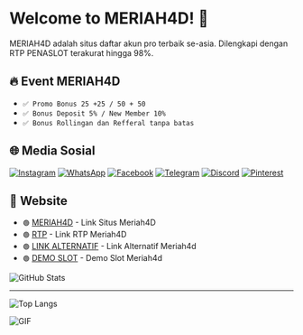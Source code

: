 # Welcome to MERIAH4D! 👋

MERIAH4D adalah situs daftar akun pro terbaik se-asia. Dilengkapi dengan RTP PENASLOT terakurat hingga 98%.

## 🔥 Event MERIAH4D
- `✅ Promo Bonus 25 +25 / 50 + 50`
- `✅ Bonus Deposit 5% / New Member 10%`
- `✅ Bonus Rollingan dan Refferal tanpa batas`

## 🌐 Media Sosial
  [![Instagram](https://img.shields.io/badge/Instagram-E4405F?style=flat&logo=instagram&logoColor=white)](https://www.instagram.com/username) [![WhatsApp](https://img.shields.io/badge/WhatsApp-25D366?style=flat&logo=whatsapp&logoColor=white)](https://api.whatsapp.com/send/?phone=6283153367054&text&type=phone_number&app_absent=0) [![Facebook](https://img.shields.io/badge/Facebook-1877F2?style=flat&logo=facebook&logoColor=white)](https://www.facebook.com/groups/354994626018697) [![Telegram](https://img.shields.io/badge/Telegram-0088CC?style=flat&logo=telegram&logoColor=white)](https://t.ly/virallllll) [![Discord](https://img.shields.io/badge/Discord-7289DA?style=flat&logo=discord&logoColor=white)](https://discord.com/users/lussy520) [![Pinterest](https://img.shields.io/badge/Pinterest-E60023?style=flat&logo=pinterest&logoColor=white)](https://www.pinterest.com/Penaslot_/)

## 🎨 Website
- `🟢` [MERIAH4D]() - Link Situs Meriah4D
- `🟢` [RTP]() - Link RTP Meriah4D
- `🟢` [LINK ALTERNATIF]() - Link Alternatif Meriah4d
- `🟢` [DEMO SLOT]() - Demo Slot Meriah4d
  
![GitHub Stats](https://github-readme-stats.vercel.app/api?username=yourusername&show_icons=true&hide_title=true)
<hr/>

![Top Langs](https://github-readme-stats.vercel.app/api/top-langs/?username=yourusername&layout=compact)

![GIF](https://inigambarku.com/PENASLOT/gif-bonus.gif)
